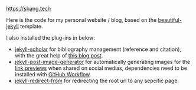 https://shang.tech

Here is the code for my personal website / blog, based on the [beautiful-jekyll](https://github.com/daattali/beautiful-jekyll) template.

I also installed the plug-ins in below:
- [jekyll-scholar](https://github.com/inukshuk/jekyll-scholar) for bibliography management (reference and citation), with the great help of [this blog post](https://open-research.gemmadanks.com/tutorials/how-to-use-jekyll-scholar-with-github-pages/).
- [jekyll-post-image-generator](https://github.com/guokan-shang/jekyll-post-image-generator) for automatically generating images for the [link previews](https://www.opengraph.xyz/) when shared on social medias, dependencies need to be installed with [GitHub Workflow](https://github.com/guokan-shang/guokan-shang.github.io/blob/master/.github/workflows/jekyll.yml#L34).
- [jekyll-redirect-from](https://github.com/jekyll/jekyll-redirect-from) for redirecting the root url to any sepcific page.
